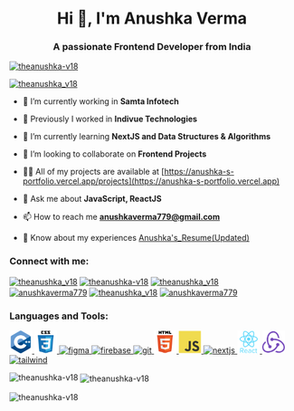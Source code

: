 <h1 align="center">Hi 👋, I'm Anushka Verma</h1>
<h3 align="center">A passionate Frontend Developer from India</h3>

<p align="left"> <a href="https://github.com/ryo-ma/github-profile-trophy"><img src="https://github-profile-trophy.vercel.app/?username=theanushka-v18" alt="theanushka-v18" /></a> </p>

<p align="left"> <a href="https://twitter.com/theanushka_v18" target="blank"><img src="https://img.shields.io/twitter/follow/theanushka_v18?logo=twitter&style=for-the-badge" alt="theanushka_v18" /></a> </p>

- 🔭 I’m currently working in **Samta Infotech**
  
- 🔭 Previously I worked in **Indivue Technologies**

- 🌱 I’m currently learning **NextJS and Data Structures & Algorithms**

- 👯 I’m looking to collaborate on **Frontend Projects**

- 👨‍💻 All of my projects are available at [https://anushka-s-portfolio.vercel.app/projects](https://anushka-s-portfolio.vercel.app)

- 💬 Ask me about **JavaScript, ReactJS**

- 📫 How to reach me **anushkaverma779@gmail.com**

- 📄 Know about my experiences [Anushka's_Resume(Updated)](https://drive.google.com/file/d/1BOvx_eO5S_ILyzt2qoOXOKiIonuN4TwM/view?usp=sharing)

<h3 align="left">Connect with me:</h3>
<p align="left">
<a href="https://twitter.com/theanushka_v18" target="blank"><img align="center" src="https://raw.githubusercontent.com/rahuldkjain/github-profile-readme-generator/master/src/images/icons/Social/twitter.svg" alt="theanushka_v18" height="30" width="40" /></a>
<a href="https://linkedin.com/in/theanushka-v18" target="blank"><img align="center" src="https://raw.githubusercontent.com/rahuldkjain/github-profile-readme-generator/master/src/images/icons/Social/linked-in-alt.svg" alt="theanushka-v18" height="30" width="40" /></a>
<a href="https://instagram.com/theanushka_v18" target="blank"><img align="center" src="https://raw.githubusercontent.com/rahuldkjain/github-profile-readme-generator/master/src/images/icons/Social/instagram.svg" alt="theanushka_v18" height="30" width="40" /></a>
<a href="https://www.hackerrank.com/anushkaverma779" target="blank"><img align="center" src="https://raw.githubusercontent.com/rahuldkjain/github-profile-readme-generator/master/src/images/icons/Social/hackerrank.svg" alt="anushkaverma779" height="30" width="40" /></a>
<a href="https://www.leetcode.com/theanushka_v18" target="blank"><img align="center" src="https://raw.githubusercontent.com/rahuldkjain/github-profile-readme-generator/master/src/images/icons/Social/leet-code.svg" alt="theanushka_v18" height="30" width="40" /></a>
<a href="https://auth.geeksforgeeks.org/user/anushkaverma779" target="blank"><img align="center" src="https://raw.githubusercontent.com/rahuldkjain/github-profile-readme-generator/master/src/images/icons/Social/geeks-for-geeks.svg" alt="anushkaverma779" height="30" width="40" /></a>
</p>

<h3 align="left">Languages and Tools:</h3>
<p align="left"> <a href="https://www.w3schools.com/cpp/" target="_blank" rel="noreferrer"> <img src="https://raw.githubusercontent.com/devicons/devicon/master/icons/cplusplus/cplusplus-original.svg" alt="cplusplus" width="40" height="40"/> </a> <a href="https://www.w3schools.com/css/" target="_blank" rel="noreferrer"> <img src="https://raw.githubusercontent.com/devicons/devicon/master/icons/css3/css3-original-wordmark.svg" alt="css3" width="40" height="40"/> </a> <a href="https://www.figma.com/" target="_blank" rel="noreferrer"> <img src="https://www.vectorlogo.zone/logos/figma/figma-icon.svg" alt="figma" width="40" height="40"/> </a> <a href="https://firebase.google.com/" target="_blank" rel="noreferrer"> <img src="https://www.vectorlogo.zone/logos/firebase/firebase-icon.svg" alt="firebase" width="40" height="40"/> </a> <a href="https://git-scm.com/" target="_blank" rel="noreferrer"> <img src="https://www.vectorlogo.zone/logos/git-scm/git-scm-icon.svg" alt="git" width="40" height="40"/> </a> <a href="https://www.w3.org/html/" target="_blank" rel="noreferrer"> <img src="https://raw.githubusercontent.com/devicons/devicon/master/icons/html5/html5-original-wordmark.svg" alt="html5" width="40" height="40"/> </a> <a href="https://developer.mozilla.org/en-US/docs/Web/JavaScript" target="_blank" rel="noreferrer"> <img src="https://raw.githubusercontent.com/devicons/devicon/master/icons/javascript/javascript-original.svg" alt="javascript" width="40" height="40"/> </a> <a href="https://nextjs.org/" target="_blank" rel="noreferrer"> <img src="https://cdn.worldvectorlogo.com/logos/nextjs-2.svg" style="background-color: white" alt="nextjs" width="40" height="40"/> </a> <a href="https://reactjs.org/" target="_blank" rel="noreferrer"> <img src="https://raw.githubusercontent.com/devicons/devicon/master/icons/react/react-original-wordmark.svg" alt="react" width="40" height="40"/> </a> <a href="https://redux.js.org" target="_blank" rel="noreferrer"> <img src="https://raw.githubusercontent.com/devicons/devicon/master/icons/redux/redux-original.svg" alt="redux" width="40" height="40"/> </a> <a href="https://tailwindcss.com/" target="_blank" rel="noreferrer"> <img src="https://www.vectorlogo.zone/logos/tailwindcss/tailwindcss-icon.svg" alt="tailwind" width="40" height="40"/> </a> </p>

<p><img align="left" src="https://github-readme-stats.vercel.app/api/top-langs?username=theanushka-v18&show_icons=true&locale=en&layout=compact" alt="theanushka-v18" /></p>

<p>&nbsp;<img align="center" src="https://github-readme-stats.vercel.app/api?username=theanushka-v18&show_icons=true&locale=en" alt="theanushka-v18" /></p>

<p><img align="center" src="https://github-readme-streak-stats.herokuapp.com/?user=theanushka-v18" alt="theanushka-v18" /></p>
